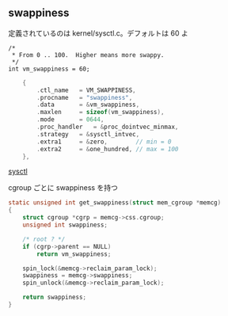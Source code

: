 ## swappiness

定義されているのは kernel/sysctl.c。デフォルトは 60 よ

```
/*
 * From 0 .. 100.  Higher means more swappy.
 */
int vm_swappiness = 60;
```

```c
	{
		.ctl_name	= VM_SWAPPINESS,
		.procname	= "swappiness",
		.data		= &vm_swappiness,
		.maxlen		= sizeof(vm_swappiness),
		.mode		= 0644,
		.proc_handler	= &proc_dointvec_minmax,
		.strategy	= &sysctl_intvec,
		.extra1		= &zero,        // min = 0 
		.extra2		= &one_hundred, // max = 100
	},
```

[sysctl](https://github.com/hiboma/hiboma/tree/master/kernel_module_scratch/sysctl/)

cgroup ごとに swappiness を持つ

```c
static unsigned int get_swappiness(struct mem_cgroup *memcg)
{
	struct cgroup *cgrp = memcg->css.cgroup;
	unsigned int swappiness;

	/* root ? */
	if (cgrp->parent == NULL)
		return vm_swappiness;

	spin_lock(&memcg->reclaim_param_lock);
	swappiness = memcg->swappiness;
	spin_unlock(&memcg->reclaim_param_lock);

	return swappiness;
}
```
